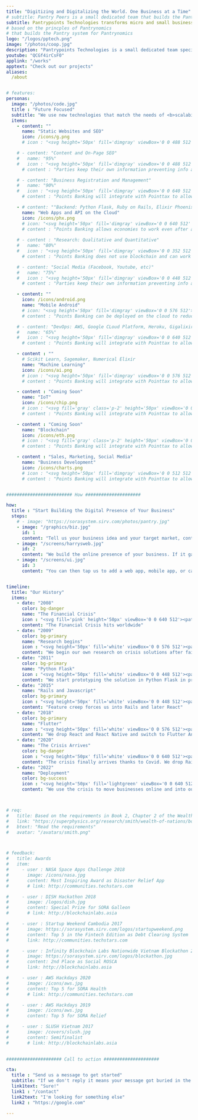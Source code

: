 ```yaml
---
title: "Digitizing and Digitalizing the World. One Business at a Time"
# subtitle: Pantry Peers is a small dedicated team that builds the Pantry system for Pantrynomics
subtitle: Pantrypoints Technologies transforms micro and small businesses into digital-capable ones through websites, apps, machine learning, blockchain, and IoT
# based on the princples of Pantrynomics
# that builds the Pantry system for Pantrynomics
logo: "/logos/pptech.png"
image: "/photos/coop.jpg"
description: "Pantrypoints Technologies is a small dedicated team specializing in transitioning the offline world into the online"
youtube: "QCGf4irCsF0"
applink: "/works"
apptext: "Check out our projects"
aliases:
  /about


# features:
personas:
  image: "/photos/code.jpg" 
  title : "Future Focused"
  subtitle: "We use new technologies that match the needs of <b>scalability</b> (performance), <b>flexibility</b> (no vendor lock-in), and <b>maintainability</b> (low cost). <p>We are not enterprise at all.</p>"
  items:
    - content: ""
      name: "Static Websites and SEO"
      icon: /icons/g.png
      # icon : "<svg height='50px' fill='dimgray' viewBox='0 0 488 512'><path d='M488 261.8C488 403.3 391.1 504 248 504 110.8 504 0 393.2 0 256S110.8 8 248 8c66.8 0 123 24.5 166.3 64.9l-67.5 64.9C258.5 52.6 94.3 116.6 94.3 256c0 86.5 69.1 156.6 153.7 156.6 98.2 0 135-70.4 140.8-106.9H248v-85.3h236.1c2.3 12.7 3.9 24.9 3.9 41.4z'/></svg>"

    # - content: "Content and On-Page SEO"
    #   name: "95%"
    #   icon : "<svg height='50px' fill='dimgray' viewBox='0 0 488 512'><path d='M488 261.8C488 403.3 391.1 504 248 504 110.8 504 0 393.2 0 256S110.8 8 248 8c66.8 0 123 24.5 166.3 64.9l-67.5 64.9C258.5 52.6 94.3 116.6 94.3 256c0 86.5 69.1 156.6 153.7 156.6 98.2 0 135-70.4 140.8-106.9H248v-85.3h236.1c2.3 12.7 3.9 24.9 3.9 41.4z'/></svg>"
      # content : "Parties keep their own information preventing info asymmetry"

    # - content: "Business Registration and Management"
    #   name: "90%"
    #   icon : "<svg height='50px' fill='dimgray' viewBox='0 0 640 512'><path d='M320 384H128V224H64v256c0 17.7 14.3 32 32 32h256c17.7 0 32-14.3 32-32V224h-64v160zm314.6-241.8l-85.3-128c-6-8.9-16-14.2-26.7-14.2H117.4c-10.7 0-20.7 5.3-26.6 14.2l-85.3 128c-14.2 21.3 1 49.8 26.6 49.8H608c25.5 0 40.7-28.5 26.6-49.8zM512 496c0 8.8 7.2 16 16 16h32c8.8 0 16-7.2 16-16V224h-64v272z'/></svg>"
      # content : "Points Banking will integrate with Pointtax to allow payments in kind"

    - # content: ""Backend: Python Flask, Ruby on Rails, Elixir Phoenix, SQL
      name: "Web Apps and API on the Cloud"
      icon: /icons/phx.png
      # icon: "<svg height='50px' fill='dimgray' viewBox='0 0 640 512' height='50px' fill='dimgray'><path d='M212.9 344.3c3.8-.1 22.8-1.4 25.6-2.2-2.4-2.6-43.6-1-68-49.6-4.3-8.6-7.5-17.6-6.4-27.6 2.9-25.5 32.9-30 52-18.5 36 21.6 63.3 91.3 113.7 97.5 37 4.5 84.6-17 108.2-45.4-.6-.1-.8-.2-1-.1-.4.1-.8.2-1.1.3-33.3 12.1-94.3 9.7-134.7-14.8-37.6-22.8-53.1-58.7-51.8-74.6 1.8-21.3 22.9-23.2 35.9-19.6 14.4 3.9 24.4 17.6 38.9 27.4 15.6 10.4 32.9 13.7 51.3 10.3 14.9-2.7 34.4-12.3 36.5-14.5-1.1-.1-1.8-.1-2.5-.2-6.2-.6-12.4-.8-18.5-1.7C279.8 194.5 262.1 47.4 138.5 37.9 94.2 34.5 39.1 46 2.2 72.9c-.8.6-1.5 1.2-2.2 1.8.1.2.1.3.2.5.8 0 1.6-.1 2.4-.2 6.3-1 12.5-.8 18.7.3 23.8 4.3 47.7 23.1 55.9 76.5 5.3 34.3-.7 50.8 8 86.1 19 77.1 91 107.6 127.7 106.4zM75.3 64.9c-.9-1-.9-1.2-1.3-2 12.1-2.6 24.2-4.1 36.6-4.8-1.1 14.7-22.2 21.3-35.3 6.8zm196.9 350.5c-42.8 1.2-92-26.7-123.5-61.4-4.6-5-16.8-20.2-18.6-23.4l.4-.4c6.6 4.1 25.7 18.6 54.8 27 24.2 7 48.1 6.3 71.6-3.3 22.7-9.3 41-.5 43.1 2.9-18.5 3.8-20.1 4.4-24 7.9-5.1 4.4-4.6 11.7 7 17.2 26.2 12.4 63-2.8 97.2 25.4 2.4 2 8.1 7.8 10.1 10.7-.1.2-.3.3-.4.5-4.8-1.5-16.4-7.5-40.2-9.3-24.7-2-46.3 5.3-77.5 6.2zm174.8-252c16.4-5.2 41.3-13.4 66.5-3.3 16.1 6.5 26.2 18.7 32.1 34.6 3.5 9.4 5.1 19.7 5.1 28.7-.2 0-.4 0-.6.1-.2-.4-.4-.9-.5-1.3-5-22-29.9-43.8-67.6-29.9-50.2 18.6-130.4 9.7-176.9-48-.7-.9-2.4-1.7-1.3-3.2.1-.2 2.1.6 3 1.3 18.1 13.4 38.3 21.9 60.3 26.2 30.5 6.1 54.6 2.9 79.9-5.2zm102.7 117.5c-32.4.2-33.8 50.1-103.6 64.4-18.2 3.7-38.7 4.6-44.9 4.2v-.4c2.8-1.5 14.7-2.6 29.7-16.6 7.9-7.3 15.3-15.1 22.8-22.9 19.5-20.2 41.4-42.2 81.9-39 23.1 1.8 29.3 8.2 36.1 12.7.3.2.4.5.7.9-.5 0-.7.1-.9 0-7-2.7-14.3-3.3-21.8-3.3zm-12.3-24.1c-.1.2-.1.4-.2.6-28.9-4.4-48-7.9-68.5 4-17 9.9-31.4 20.5-62 24.4-27.1 3.4-45.1 2.4-66.1-8-.3-.2-.6-.4-1-.6 0-.2.1-.3.1-.5 24.9 3.8 36.4 5.1 55.5-5.8 22.3-12.9 40.1-26.6 71.3-31 29.6-4.1 51.3 2.5 70.9 16.9zM268.6 97.3c-.6-.6-1.1-1.2-2.1-2.3 7.6 0 29.7-1.2 53.4 8.4 19.7 8 32.2 21 50.2 32.9 11.1 7.3 23.4 9.3 36.4 8.1 4.3-.4 8.5-1.2 12.8-1.7.4-.1.9 0 1.5.3-.6.4-1.2.9-1.8 1.2-8.1 4-16.7 6.3-25.6 7.1-26.1 2.6-50.3-3.7-73.4-15.4-19.3-9.9-36.4-22.9-51.4-38.6zM640 335.7c-3.5 3.1-22.7 11.6-42.7 5.3-12.3-3.9-19.5-14.9-31.6-24.1-10-7.6-20.9-7.9-28.1-8.4.6-.8.9-1.2 1.2-1.4 14.8-9.2 30.5-12.2 47.3-6.5 12.5 4.2 19.2 13.5 30.4 24.2 10.8 10.4 21 9.9 23.1 10.5.1-.1.2 0 .4.4zm-212.5 137c2.2 1.2 1.6 1.5 1.5 2-18.5-1.4-33.9-7.6-46.8-22.2-21.8-24.7-41.7-27.9-48.6-29.7.5-.2.8-.4 1.1-.4 13.1.1 26.1.7 38.9 3.9 25.3 6.4 35 25.4 41.6 35.3 3.2 4.8 7.3 8.3 12.3 11.1z'/></svg>"
      # content : "Points Banking allows economies to work even after a total financial collapse"
      
    # - content : "Research: Qualitative and Quantitative"
    #   name: "80%"
    #   icon : "<svg height='50px' fill='dimgray' viewBox='0 0 352 512'><path d='M176 80c-52.94 0-96 43.06-96 96 0 8.84 7.16 16 16 16s16-7.16 16-16c0-35.3 28.72-64 64-64 8.84 0 16-7.16 16-16s-7.16-16-16-16zM96.06 459.17c0 3.15.93 6.22 2.68 8.84l24.51 36.84c2.97 4.46 7.97 7.14 13.32 7.14h78.85c5.36 0 10.36-2.68 13.32-7.14l24.51-36.84c1.74-2.62 2.67-5.7 2.68-8.84l.05-43.18H96.02l.04 43.18zM176 0C73.72 0 0 82.97 0 176c0 44.37 16.45 84.85 43.56 115.78 16.64 18.99 42.74 58.8 52.42 92.16v.06h48v-.12c-.01-4.77-.72-9.51-2.15-14.07-5.59-17.81-22.82-64.77-62.17-109.67-20.54-23.43-31.52-53.15-31.61-84.14-.2-73.64 59.67-128 127.95-128 70.58 0 128 57.42 128 128 0 30.97-11.24 60.85-31.65 84.14-39.11 44.61-56.42 91.47-62.1 109.46a47.507 47.507 0 0 0-2.22 14.3v.1h48v-.05c9.68-33.37 35.78-73.18 52.42-92.16C335.55 260.85 352 220.37 352 176 352 78.8 273.2 0 176 0z'/></svg>"
      # content : "Points Banking does not use blockchain and can work offline, just as the Inca were offline"

    # - content: "Social Media (Facebook, Youtube, etc)"
    #   name: "75%"
    #   icon : "<svg height='50px' fill='dimgray' viewBox='0 0 448 512'><path d='M400 32H48A48 48 0 0 0 0 80v352a48 48 0 0 0 48 48h137.25V327.69h-63V256h63v-54.64c0-62.15 37-96.48 93.67-96.48 27.14 0 55.52 4.84 55.52 4.84v61h-31.27c-30.81 0-40.42 19.12-40.42 38.73V256h68.78l-11 71.69h-57.78V480H400a48 48 0 0 0 48-48V80a48 48 0 0 0-48-48z'/></svg>"
      # content : "Parties keep their own information preventing info asymmetry"

    - content: ""
      icon: /icons/android.png    
      name: "Mobile Android"
      # icon: "<svg height='50px' fill='dimgray' viewBox='0 0 576 512'><path d='M420.55,301.93a24,24,0,1,1,24-24,24,24,0,0,1-24,24m-265.1,0a24,24,0,1,1,24-24,24,24,0,0,1-24,24m273.7-144.48,47.94-83a10,10,0,1,0-17.27-10h0l-48.54,84.07a301.25,301.25,0,0,0-246.56,0L116.18,64.45a10,10,0,1,0-17.27,10h0l47.94,83C64.53,202.22,8.24,285.55,0,384H576c-8.24-98.45-64.54-181.78-146.85-226.55'/></svg>"
      # content : "Points Banking can be deployed on the cloud to reduce costs"

    # - content: "DevOps: AWS, Google CLoud Platform, Heroku, Gigalixir, Digital Ocean, Vultr"
    #   name: "65%"
    #   icon : "<svg height='50px' fill='dimgray' viewBox='0 0 640 512'><path d='M180.41 203.01c-.72 22.65 10.6 32.68 10.88 39.05a8.164 8.164 0 0 1-4.1 6.27l-12.8 8.96a10.66 10.66 0 0 1-5.63 1.92c-.43-.02-8.19 1.83-20.48-25.61a78.608 78.608 0 0 1-62.61 29.45c-16.28.89-60.4-9.24-58.13-56.21-1.59-38.28 34.06-62.06 70.93-60.05 7.1.02 21.6.37 46.99 6.27v-15.62c2.69-26.46-14.7-46.99-44.81-43.91-2.4.01-19.4-.5-45.84 10.11-7.36 3.38-8.3 2.82-10.75 2.82-7.41 0-4.36-21.48-2.94-24.2 5.21-6.4 35.86-18.35 65.94-18.18a76.857 76.857 0 0 1 55.69 17.28 70.285 70.285 0 0 1 17.67 52.36l-.01 69.29zM93.99 235.4c32.43-.47 46.16-19.97 49.29-30.47 2.46-10.05 2.05-16.41 2.05-27.4-9.67-2.32-23.59-4.85-39.56-4.87-15.15-1.14-42.82 5.63-41.74 32.26-1.24 16.79 11.12 31.4 29.96 30.48zm170.92 23.05c-7.86.72-11.52-4.86-12.68-10.37l-49.8-164.65c-.97-2.78-1.61-5.65-1.92-8.58a4.61 4.61 0 0 1 3.86-5.25c.24-.04-2.13 0 22.25 0 8.78-.88 11.64 6.03 12.55 10.37l35.72 140.83 33.16-140.83c.53-3.22 2.94-11.07 12.8-10.24h17.16c2.17-.18 11.11-.5 12.68 10.37l33.42 142.63L420.98 80.1c.48-2.18 2.72-11.37 12.68-10.37h19.72c.85-.13 6.15-.81 5.25 8.58-.43 1.85 3.41-10.66-52.75 169.9-1.15 5.51-4.82 11.09-12.68 10.37h-18.69c-10.94 1.15-12.51-9.66-12.68-10.75L328.67 110.7l-32.78 136.99c-.16 1.09-1.73 11.9-12.68 10.75h-18.3zm273.48 5.63c-5.88.01-33.92-.3-57.36-12.29a12.802 12.802 0 0 1-7.81-11.91v-10.75c0-8.45 6.2-6.9 8.83-5.89 10.04 4.06 16.48 7.14 28.81 9.6 36.65 7.53 52.77-2.3 56.72-4.48 13.15-7.81 14.19-25.68 5.25-34.95-10.48-8.79-15.48-9.12-53.13-21-4.64-1.29-43.7-13.61-43.79-52.36-.61-28.24 25.05-56.18 69.52-55.95 12.67-.01 46.43 4.13 55.57 15.62 1.35 2.09 2.02 4.55 1.92 7.04v10.11c0 4.44-1.62 6.66-4.87 6.66-7.71-.86-21.39-11.17-49.16-10.75-6.89-.36-39.89.91-38.41 24.97-.43 18.96 26.61 26.07 29.7 26.89 36.46 10.97 48.65 12.79 63.12 29.58 17.14 22.25 7.9 48.3 4.35 55.44-19.08 37.49-68.42 34.44-69.26 34.42zm40.2 104.86c-70.03 51.72-171.69 79.25-258.49 79.25A469.127 469.127 0 0 1 2.83 327.46c-6.53-5.89-.77-13.96 7.17-9.47a637.37 637.37 0 0 0 316.88 84.12 630.22 630.22 0 0 0 241.59-49.55c11.78-5 21.77 7.8 10.12 16.38zm29.19-33.29c-8.96-11.52-59.28-5.38-81.81-2.69-6.79.77-7.94-5.12-1.79-9.47 40.07-28.17 105.88-20.1 113.44-10.63 7.55 9.47-2.05 75.41-39.56 106.91-5.76 4.87-11.27 2.3-8.71-4.1 8.44-21.25 27.39-68.49 18.43-80.02z'/></svg>"
      # content : "Points Banking will integrate with Pointtax to allow payments in kind"

    - content : ""
      # Scikit Learn, Sagemaker, Numerical Elixir
      name: "Machine Learning"
      icon: /icons/ai.png
      # icon : "<svg height='50px' fill='dimgray' viewBox='0 0 576 512'><path d='M208 0c-29.9 0-54.7 20.5-61.8 48.2-.8 0-1.4-.2-2.2-.2-35.3 0-64 28.7-64 64 0 4.8.6 9.5 1.7 14C52.5 138 32 166.6 32 200c0 12.6 3.2 24.3 8.3 34.9C16.3 248.7 0 274.3 0 304c0 33.3 20.4 61.9 49.4 73.9-.9 4.6-1.4 9.3-1.4 14.1 0 39.8 32.2 72 72 72 4.1 0 8.1-.5 12-1.2 9.6 28.5 36.2 49.2 68 49.2 39.8 0 72-32.2 72-72V64c0-35.3-28.7-64-64-64zm368 304c0-29.7-16.3-55.3-40.3-69.1 5.2-10.6 8.3-22.3 8.3-34.9 0-33.4-20.5-62-49.7-74 1-4.5 1.7-9.2 1.7-14 0-35.3-28.7-64-64-64-.8 0-1.5.2-2.2.2C422.7 20.5 397.9 0 368 0c-35.3 0-64 28.6-64 64v376c0 39.8 32.2 72 72 72 31.8 0 58.4-20.7 68-49.2 3.9.7 7.9 1.2 12 1.2 39.8 0 72-32.2 72-72 0-4.8-.5-9.5-1.4-14.1 29-12 49.4-40.6 49.4-73.9z'/></svg>"
      # content : "Points Banking will integrate with Pointtax to allow payments in kind"

    - content : "Coming Soon"
      name: "IoT"
      icon: /icons/chip.png
      # icon : "<svg fill='gray' class='p-2' height='50px' viewBox='0 0 407 512'><path d='M372 232.5l-3.7-6.5c.1-46.4-21.4-65.3-46.5-79.7 7.6-2 15.4-3.6 17.6-13.2 13.1-3.3 15.8-9.4 17.1-15.8 3.4-2.3 14.8-8.7 13.6-19.7 6.4-4.4 10-10.1 8.1-18.1 6.9-7.5 8.7-13.7 5.8-19.4 8.3-10.3 4.6-15.6 1.1-20.9 6.2-11.2.7-23.2-16.6-21.2-6.9-10.1-21.9-7.8-24.2-7.8-2.6-3.2-6-6-16.5-4.7-6.8-6.1-14.4-5-22.3-2.1-9.3-7.3-15.5-1.4-22.6.8C271.6.6 269 5.5 263.5 7.6c-12.3-2.6-16.1 3-22 8.9l-6.9-.1c-18.6 10.8-27.8 32.8-31.1 44.1-3.3-11.3-12.5-33.3-31.1-44.1l-6.9.1c-5.9-5.9-9.7-11.5-22-8.9-5.6-2-8.1-7-19.4-3.4-4.6-1.4-8.9-4.4-13.9-4.3-2.6.1-5.5 1-8.7 3.5-7.9-3-15.5-4-22.3 2.1-10.5-1.3-14 1.4-16.5 4.7-2.3 0-17.3-2.3-24.2 7.8C21.2 16 15.8 28 22 39.2c-3.5 5.4-7.2 10.7 1.1 20.9-2.9 5.7-1.1 11.9 5.8 19.4-1.8 8 1.8 13.7 8.1 18.1-1.2 11 10.2 17.4 13.6 19.7 1.3 6.4 4 12.4 17.1 15.8 2.2 9.5 10 11.2 17.6 13.2-25.1 14.4-46.6 33.3-46.5 79.7l-3.7 6.5c-28.8 17.2-54.7 72.7-14.2 117.7 2.6 14.1 7.1 24.2 11 35.4 5.9 45.2 44.5 66.3 54.6 68.8 14.9 11.2 30.8 21.8 52.2 29.2C159 504.2 181 512 203 512h1c22.1 0 44-7.8 64.2-28.4 21.5-7.4 37.3-18 52.2-29.2 10.2-2.5 48.7-23.6 54.6-68.8 3.9-11.2 8.4-21.3 11-35.4 40.6-45.1 14.7-100.5-14-117.7zm-22.2-8c-1.5 18.7-98.9-65.1-82.1-67.9 45.7-7.5 83.6 19.2 82.1 67.9zm-43 93.1c-24.5 15.8-59.8 5.6-78.8-22.8s-14.6-64.2 9.9-80c24.5-15.8 59.8-5.6 78.8 22.8s14.6 64.2-9.9 80zM238.9 29.3c.8 4.2 1.8 6.8 2.9 7.6 5.4-5.8 9.8-11.7 16.8-17.3 0 3.3-1.7 6.8 2.5 9.4 3.7-5 8.8-9.5 15.5-13.3-3.2 5.6-.6 7.3 1.2 9.6 5.1-4.4 10-8.8 19.4-12.3-2.6 3.1-6.2 6.2-2.4 9.8 5.3-3.3 10.6-6.6 23.1-8.9-2.8 3.1-8.7 6.3-5.1 9.4 6.6-2.5 14-4.4 22.1-5.4-3.9 3.2-7.1 6.3-3.9 8.8 7.1-2.2 16.9-5.1 26.4-2.6l-6 6.1c-.7.8 14.1.6 23.9.8-3.6 5-7.2 9.7-9.3 18.2 1 1 5.8.4 10.4 0-4.7 9.9-12.8 12.3-14.7 16.6 2.9 2.2 6.8 1.6 11.2.1-3.4 6.9-10.4 11.7-16 17.3 1.4 1 3.9 1.6 9.7.9-5.2 5.5-11.4 10.5-18.8 15 1.3 1.5 5.8 1.5 10 1.6-6.7 6.5-15.3 9.9-23.4 14.2 4 2.7 6.9 2.1 10 2.1-5.7 4.7-15.4 7.1-24.4 10 1.7 2.7 3.4 3.4 7.1 4.1-9.5 5.3-23.2 2.9-27 5.6.9 2.7 3.6 4.4 6.7 5.8-15.4.9-57.3-.6-65.4-32.3 15.7-17.3 44.4-37.5 93.7-62.6-38.4 12.8-73 30-102 53.5-34.3-15.9-10.8-55.9 5.8-71.8zm-34.4 114.6c24.2-.3 54.1 17.8 54 34.7-.1 15-21 27.1-53.8 26.9-32.1-.4-53.7-15.2-53.6-29.8 0-11.9 26.2-32.5 53.4-31.8zm-123-12.8c3.7-.7 5.4-1.5 7.1-4.1-9-2.8-18.7-5.3-24.4-10 3.1 0 6 .7 10-2.1-8.1-4.3-16.7-7.7-23.4-14.2 4.2-.1 8.7 0 10-1.6-7.4-4.5-13.6-9.5-18.8-15 5.8.7 8.3.1 9.7-.9-5.6-5.6-12.7-10.4-16-17.3 4.3 1.5 8.3 2 11.2-.1-1.9-4.2-10-6.7-14.7-16.6 4.6.4 9.4 1 10.4 0-2.1-8.5-5.8-13.3-9.3-18.2 9.8-.1 24.6 0 23.9-.8l-6-6.1c9.5-2.5 19.3.4 26.4 2.6 3.2-2.5-.1-5.6-3.9-8.8 8.1 1.1 15.4 2.9 22.1 5.4 3.5-3.1-2.3-6.3-5.1-9.4 12.5 2.3 17.8 5.6 23.1 8.9 3.8-3.6.2-6.7-2.4-9.8 9.4 3.4 14.3 7.9 19.4 12.3 1.7-2.3 4.4-4 1.2-9.6 6.7 3.8 11.8 8.3 15.5 13.3 4.1-2.6 2.5-6.2 2.5-9.4 7 5.6 11.4 11.5 16.8 17.3 1.1-.8 2-3.4 2.9-7.6 16.6 15.9 40.1 55.9 6 71.8-29-23.5-63.6-40.7-102-53.5 49.3 25 78 45.3 93.7 62.6-8 31.8-50 33.2-65.4 32.3 3.1-1.4 5.8-3.2 6.7-5.8-4-2.8-17.6-.4-27.2-5.6zm60.1 24.1c16.8 2.8-80.6 86.5-82.1 67.9-1.5-48.7 36.5-75.5 82.1-67.9zM38.2 342c-23.7-18.8-31.3-73.7 12.6-98.3 26.5-7 9 107.8-12.6 98.3zm91 98.2c-13.3 7.9-45.8 4.7-68.8-27.9-15.5-27.4-13.5-55.2-2.6-63.4 16.3-9.8 41.5 3.4 60.9 25.6 16.9 20 24.6 55.3 10.5 65.7zm-26.4-119.7c-24.5-15.8-28.9-51.6-9.9-80s54.3-38.6 78.8-22.8 28.9 51.6 9.9 80c-19.1 28.4-54.4 38.6-78.8 22.8zM205 496c-29.4 1.2-58.2-23.7-57.8-32.3-.4-12.7 35.8-22.6 59.3-22 23.7-1 55.6 7.5 55.7 18.9.5 11-28.8 35.9-57.2 35.4zm58.9-124.9c.2 29.7-26.2 53.8-58.8 54-32.6.2-59.2-23.8-59.4-53.4v-.6c-.2-29.7 26.2-53.8 58.8-54 32.6-.2 59.2 23.8 59.4 53.4v.6zm82.2 42.7c-25.3 34.6-59.6 35.9-72.3 26.3-13.3-12.4-3.2-50.9 15.1-72 20.9-23.3 43.3-38.5 58.9-26.6 10.5 10.3 16.7 49.1-1.7 72.3zm22.9-73.2c-21.5 9.4-39-105.3-12.6-98.3 43.9 24.7 36.3 79.6 12.6 98.3z'/></svg>"
      # content : "Points Banking will integrate with Pointtax to allow payments in kind"

    - content : "Coming Soon"
      name: "Blockchain"
      icon: /icons/eth.png
      # icon : "<svg fill='gray' class='p-2' height='50px' viewBox='0 0 320 512'><path d='M311.9 260.8L160 353.6 8 260.8 160 0l151.9 260.8zM160 383.4L8 290.6 160 512l152-221.4-152 92.8z'/></svg>"
      # content : "Points Banking will integrate with Pointtax to allow payments in kind"

    - content : "Sales, Marketing, Social Media"
      name: "Business Development"
      icon: /icons/charts.png
      # icon : "<svg height='50px' fill='dimgray' viewBox='0 0 512 512'><path d='M496 384H64V80c0-8.84-7.16-16-16-16H16C7.16 64 0 71.16 0 80v336c0 17.67 14.33 32 32 32h464c8.84 0 16-7.16 16-16v-32c0-8.84-7.16-16-16-16zM464 96H345.94c-21.38 0-32.09 25.85-16.97 40.97l32.4 32.4L288 242.75l-73.37-73.37c-12.5-12.5-32.76-12.5-45.25 0l-68.69 68.69c-6.25 6.25-6.25 16.38 0 22.63l22.62 22.62c6.25 6.25 16.38 6.25 22.63 0L192 237.25l73.37 73.37c12.5 12.5 32.76 12.5 45.25 0l96-96 32.4 32.4c15.12 15.12 40.97 4.41 40.97-16.97V112c.01-8.84-7.15-16-15.99-16z'/></svg>"
      # content : "Points Banking will integrate with Pointtax to allow payments in kind"


######################### How #####################

how:
  title : "Start Building the Digital Presence of Your Business"  
  steps:
    # - image: "https://sorasystem.sirv.com/photos/pantry.jpg"
    - image: "/graphics/biz.jpg"
      id: 1
      content: "Tell us your business idea and your target market, content, etc"  
    - image: "/screens/harrysweb.jpg"
      id: 2
      content: "We build the online presence of your business. If it gains traction within a year, then we hand it over to your control. If it fails, then we either pivot or abandon it just like a startup. In this way, your startup costs will be much lower"
    - image: "/screens/ui.jpg"
      id: 3
      content: "You can then tap us to add a web app, mobile app, or cashless payment in the future, or even try our 'trisactions' system (this last possibility is our <a href='/docs/supereconomics/economy-as-a-service/'>ultimate goal</a>)"


timeline:
  title: "Our History"
  items:
    - date: "2008"
      color: bg-danger
      name: "The Financial Crisis"
      icon : "<svg fill='pink' height='50px' viewBox='0 0 640 512'><path d='M621.16 54.46C582.37 38.19 543.55 32 504.75 32c-123.17-.01-246.33 62.34-369.5 62.34-30.89 0-61.76-3.92-92.65-13.72-3.47-1.1-6.95-1.62-10.35-1.62C15.04 79 0 92.32 0 110.81v317.26c0 12.63 7.23 24.6 18.84 29.46C57.63 473.81 96.45 480 135.25 480c123.17 0 246.34-62.35 369.51-62.35 30.89 0 61.76 3.92 92.65 13.72 3.47 1.1 6.95 1.62 10.35 1.62 17.21 0 32.25-13.32 32.25-31.81V83.93c-.01-12.64-7.24-24.6-18.85-29.47zM48 132.22c20.12 5.04 41.12 7.57 62.72 8.93C104.84 170.54 79 192.69 48 192.69v-60.47zm0 285v-47.78c34.37 0 62.18 27.27 63.71 61.4-22.53-1.81-43.59-6.31-63.71-13.62zM320 352c-44.19 0-80-42.99-80-96 0-53.02 35.82-96 80-96s80 42.98 80 96c0 53.03-35.83 96-80 96zm272 27.78c-17.52-4.39-35.71-6.85-54.32-8.44 5.87-26.08 27.5-45.88 54.32-49.28v57.72zm0-236.11c-30.89-3.91-54.86-29.7-55.81-61.55 19.54 2.17 38.09 6.23 55.81 12.66v48.89z'/></svg>"
      content: "The Financial Crisis hits worldwide"
    - date: "2009"
      color: bg-primary 
      name: "Research begins"
      icon : "<svg height='50px' fill='white' viewBox='0 0 576 512'><path d='M574.1 280.37L528.75 98.66c-5.91-23.7-21.59-44.05-43-55.81-21.44-11.73-46.97-14.11-70.19-6.33l-15.25 5.08c-8.39 2.79-12.92 11.86-10.12 20.24l5.06 15.18c2.79 8.38 11.85 12.91 20.23 10.12l13.18-4.39c10.87-3.62 23-3.57 33.16 1.73 10.29 5.37 17.57 14.56 20.37 25.82l38.46 153.82c-22.19-6.81-49.79-12.46-81.2-12.46-34.77 0-73.98 7.02-114.85 26.74h-73.18c-40.87-19.74-80.08-26.75-114.86-26.75-31.42 0-59.02 5.65-81.21 12.46l38.46-153.83c2.79-11.25 10.09-20.45 20.38-25.81 10.16-5.3 22.28-5.35 33.15-1.73l13.17 4.39c8.38 2.79 17.44-1.74 20.23-10.12l5.06-15.18c2.8-8.38-1.73-17.45-10.12-20.24l-15.25-5.08c-23.22-7.78-48.75-5.41-70.19 6.33-21.41 11.77-37.09 32.11-43 55.8L1.9 280.37A64.218 64.218 0 0 0 0 295.86v70.25C0 429.01 51.58 480 115.2 480h37.12c60.28 0 110.37-45.94 114.88-105.37l2.93-38.63h35.75l2.93 38.63C313.31 434.06 363.4 480 423.68 480h37.12c63.62 0 115.2-50.99 115.2-113.88v-70.25c0-5.23-.64-10.43-1.9-15.5zm-370.72 89.42c-1.97 25.91-24.4 46.21-51.06 46.21H115.2C86.97 416 64 393.62 64 366.11v-37.54c18.12-6.49 43.42-12.92 72.58-12.92 23.86 0 47.26 4.33 69.93 12.92l-3.13 41.22zM512 366.12c0 27.51-22.97 49.88-51.2 49.88h-37.12c-26.67 0-49.1-20.3-51.06-46.21l-3.13-41.22c22.67-8.59 46.08-12.92 69.95-12.92 29.12 0 54.43 6.44 72.55 12.93v37.54z'/></svg>"      
      content: "We begin our own research on crisis solutions after failing to get research support"
    - date: "2011"
      color: bg-primary
      name: "Python Flask"
      icon : "<svg height='50px' fill='white' viewBox='0 0 448 512'><path d='M439.8 200.5c-7.7-30.9-22.3-54.2-53.4-54.2h-40.1v47.4c0 36.8-31.2 67.8-66.8 67.8H172.7c-29.2 0-53.4 25-53.4 54.3v101.8c0 29 25.2 46 53.4 54.3 33.8 9.9 66.3 11.7 106.8 0 26.9-7.8 53.4-23.5 53.4-54.3v-40.7H226.2v-13.6h160.2c31.1 0 42.6-21.7 53.4-54.2 11.2-33.5 10.7-65.7 0-108.6zM286.2 404c11.1 0 20.1 9.1 20.1 20.3 0 11.3-9 20.4-20.1 20.4-11 0-20.1-9.2-20.1-20.4.1-11.3 9.1-20.3 20.1-20.3zM167.8 248.1h106.8c29.7 0 53.4-24.5 53.4-54.3V91.9c0-29-24.4-50.7-53.4-55.6-35.8-5.9-74.7-5.6-106.8.1-45.2 8-53.4 24.7-53.4 55.6v40.7h106.9v13.6h-147c-31.1 0-58.3 18.7-66.8 54.2-9.8 40.7-10.2 66.1 0 108.6 7.6 31.6 25.7 54.2 56.8 54.2H101v-48.8c0-35.3 30.5-66.4 66.8-66.4zm-6.7-142.6c-11.1 0-20.1-9.1-20.1-20.3.1-11.3 9-20.4 20.1-20.4 11 0 20.1 9.2 20.1 20.4s-9 20.3-20.1 20.3z'/></svg>"      
      content: "We start prototyping the solution in Python Flask in preparation for a 2019 Stagflation Crisis"
    - date: "2015"
      name: "Rails and Javascript"
      color: bg-primary      
      icon : "<svg height='50px' fill='white' viewBox='0 0 448 512'><path d='M0 32v448h448V32H0zm243.8 349.4c0 43.6-25.6 63.5-62.9 63.5-33.7 0-53.2-17.4-63.2-38.5l34.3-20.7c6.6 11.7 12.6 21.6 27.1 21.6 13.8 0 22.6-5.4 22.6-26.5V237.7h42.1v143.7zm99.6 63.5c-39.1 0-64.4-18.6-76.7-43l34.3-19.8c9 14.7 20.8 25.6 41.5 25.6 17.4 0 28.6-8.7 28.6-20.8 0-14.4-11.4-19.5-30.7-28l-10.5-4.5c-30.4-12.9-50.5-29.2-50.5-63.5 0-31.6 24.1-55.6 61.6-55.6 26.8 0 46 9.3 59.8 33.7L368 290c-7.2-12.9-15-18-27.1-18-12.3 0-20.1 7.8-20.1 18 0 12.6 7.8 17.7 25.9 25.6l10.5 4.5c35.8 15.3 55.9 31 55.9 66.2 0 37.8-29.8 58.6-69.7 58.6z'/></svg>"      
      content: "Feature creep forces us into Rails and later React"
    - date: "2018"
      color: bg-primary
      name: "Flutter"
      icon : "<svg height='50px' fill='white' viewBox='0 0 576 512'><path d='M420.55,301.93a24,24,0,1,1,24-24,24,24,0,0,1-24,24m-265.1,0a24,24,0,1,1,24-24,24,24,0,0,1-24,24m273.7-144.48,47.94-83a10,10,0,1,0-17.27-10h0l-48.54,84.07a301.25,301.25,0,0,0-246.56,0L116.18,64.45a10,10,0,1,0-17.27,10h0l47.94,83C64.53,202.22,8.24,285.55,0,384H576c-8.24-98.45-64.54-181.78-146.85-226.55'/></svg>"      
      content: "We drop React and React Native and switch to Flutter Android without iOS to reduce costs. Our first app is a barter platform for students with language exchange as the main category."
    - date: "2020"
      name: "The Crisis Arrives"
      color: bg-danger     
      icon : "<svg height='50px' fill='white' viewBox='0 0 640 512'><path d='M272.35,226.4A17.71,17.71,0,0,0,281.46,203l-4-9.08a121.29,121.29,0,0,1,12.36-3.08A83.34,83.34,0,0,0,323.57,177l10,9a17.76,17.76,0,1,0,23.92-26.27l-9.72-8.76a83.12,83.12,0,0,0,11.65-48.18l11.85-3.51a17.73,17.73,0,1,0-10.15-34l-11.34,3.36a84,84,0,0,0-36.38-35.57l2.84-10.85a17.8,17.8,0,0,0-34.47-8.93l-2.82,10.78a83.25,83.25,0,0,0-16.74,1.1C250.83,27,240,30.22,229.1,33.39l-3.38-9.46a17.8,17.8,0,0,0-33.56,11.89l3.49,9.8a286.74,286.74,0,0,0-43.94,23.57l-6.32-8.43a17.9,17.9,0,0,0-24.94-3.6A17.69,17.69,0,0,0,116.84,82l6.45,8.61a286.59,286.59,0,0,0-34.95,35.33l-8.82-6.42a17.84,17.84,0,0,0-24.89,3.86,17.66,17.66,0,0,0,3.88,24.77l8.88,6.47a286.6,286.6,0,0,0-23,43.91l-10.48-3.59a17.73,17.73,0,1,0-11.59,33.52L32.67,232c-2.79,10-5.79,19.84-7.52,30.22a83.16,83.16,0,0,0-.82,19l-11.58,3.43a17.73,17.73,0,1,0,10.13,34l11.27-3.33a83.51,83.51,0,0,0,36.39,35.43l-2.88,11.06a17.81,17.81,0,0,0,34.48,8.92l2.87-11c1,0,2.07.26,3.1.26a83.39,83.39,0,0,0,45.65-13.88l8.59,8.8a17.77,17.77,0,0,0,25.56-24.7l-9.14-9.37a83.41,83.41,0,0,0,12.08-31.05,119.08,119.08,0,0,1,3.87-15.53l9,4.22a17.74,17.74,0,1,0,15.15-32.09l-8.8-4.11c.67-1,1.2-2.08,1.9-3.05a119.89,119.89,0,0,1,7.87-9.41,121.73,121.73,0,0,1,11.65-11.4,119.49,119.49,0,0,1,9.94-7.82c1.12-.77,2.32-1.42,3.47-2.15l3.92,8.85a17.86,17.86,0,0,0,16.32,10.58A18.14,18.14,0,0,0,272.35,226.4ZM128,256a32,32,0,1,1,32-32A32,32,0,0,1,128,256Zm80-96a16,16,0,1,1,16-16A16,16,0,0,1,208,160Zm431.26,45.3a17.79,17.79,0,0,0-17.06-12.69,17.55,17.55,0,0,0-5.08.74l-11.27,3.33a83.61,83.61,0,0,0-36.39-35.43l2.88-11.06a17.81,17.81,0,0,0-34.48-8.91l-2.87,11c-1,0-2.07-.26-3.1-.26a83.32,83.32,0,0,0-45.65,13.89l-8.59-8.81a17.77,17.77,0,0,0-25.56,24.7l9.14,9.37a83.28,83.28,0,0,0-12.08,31.06,119.34,119.34,0,0,1-3.87,15.52l-9-4.22a17.74,17.74,0,1,0-15.15,32.09l8.8,4.11c-.67,1-1.2,2.08-1.89,3.05a117.71,117.71,0,0,1-7.94,9.47,119,119,0,0,1-11.57,11.33,121.59,121.59,0,0,1-10,7.83c-1.12.77-2.32,1.42-3.47,2.15l-3.92-8.85a17.86,17.86,0,0,0-16.32-10.58,18.14,18.14,0,0,0-7.18,1.5A17.71,17.71,0,0,0,358.54,309l4,9.08a118.71,118.71,0,0,1-12.36,3.08,83.34,83.34,0,0,0-33.77,13.9l-10-9a17.77,17.77,0,1,0-23.92,26.28l9.72,8.75a83.12,83.12,0,0,0-11.65,48.18l-11.86,3.51a17.73,17.73,0,1,0,10.16,34l11.34-3.36A84,84,0,0,0,326.61,479l-2.84,10.85a17.8,17.8,0,0,0,34.47,8.93L361.06,488a83.3,83.3,0,0,0,16.74-1.1c11.37-1.89,22.24-5.07,33.1-8.24l3.38,9.46a17.8,17.8,0,0,0,33.56-11.89l-3.49-9.79a287.66,287.66,0,0,0,43.94-23.58l6.32,8.43a17.88,17.88,0,0,0,24.93,3.6A17.67,17.67,0,0,0,523.16,430l-6.45-8.61a287.37,287.37,0,0,0,34.95-35.34l8.82,6.42a17.76,17.76,0,1,0,21-28.63l-8.88-6.46a287.17,287.17,0,0,0,23-43.92l10.48,3.59a17.73,17.73,0,1,0,11.59-33.52L607.33,280c2.79-10,5.79-19.84,7.52-30.21a83.27,83.27,0,0,0,.82-19.05l11.58-3.43A17.7,17.7,0,0,0,639.26,205.3ZM416,416a32,32,0,1,1,32-32A32,32,0,0,1,416,416Z'/></svg>"      
      content: "The crisis finally arrives thanks to Covid. We drop Rails and switch to Phoenix to further reduce costs"
    - date: "2022"
      name: "Deployment"
      color: bg-success
      icon : "<svg height='50px' fill='lightgreen' viewBox='0 0 640 512'><path d='M488 192H336v56c0 39.7-32.3 72-72 72s-72-32.3-72-72V126.4l-64.9 39C107.8 176.9 96 197.8 96 220.2v47.3l-80 46.2C.7 322.5-4.6 342.1 4.3 357.4l80 138.6c8.8 15.3 28.4 20.5 43.7 11.7L231.4 448H368c35.3 0 64-28.7 64-64h16c17.7 0 32-14.3 32-32v-64h8c13.3 0 24-10.7 24-24v-48c0-13.3-10.7-24-24-24zm147.7-37.4L555.7 16C546.9.7 527.3-4.5 512 4.3L408.6 64H306.4c-12 0-23.7 3.4-33.9 9.7L239 94.6c-9.4 5.8-15 16.1-15 27.1V248c0 22.1 17.9 40 40 40s40-17.9 40-40v-88h184c30.9 0 56 25.1 56 56v28.5l80-46.2c15.3-8.9 20.5-28.4 11.7-43.7z'/></svg>"      
      content: "We use the crisis to move businesses online and into our trisactions system to prove that our system can alleviate the crisis that it was designed for. We successfully test barter-credits (bardits) for food to address food inflation"



# req:
#   title: Based on the requirements in Book 2, Chapter 2 of the Wealth of Nations
#   link: "https://superphysics.org/research/smith/wealth-of-nations/book-2/chapter-3c"
#   btext: "Read the requirements"
#   avatar: "/avatars/smith.png"



# feedback:
#   title: Awards
#   item:
#     - user : NASA Space Apps Challenge 2018
#       image: /icons/nasa.jpg
#       content: Most Inspiring Award as Disaster Relief App
#       # link: http://communities.techstars.com

#     - user : DISH Hackathon 2018
#       image: /logos/dish.jpg
#       content: Special Prize for SORA Galleon
#       # link: http://blockchainlabs.asia

#     - user : Startup Weekend Cambodia 2017
#       image: https://sorasystem.sirv.com/logos/startupweekend.png
#       content: Top 5 in the Fintech Edition as Debt Clearing System
#       link: http://communities.techstars.com

#     - user : Infinity Blockchain Labs Nationwide Vietnam Blockathon 2017
#       image: https://sorasystem.sirv.com/logos/blockathon.jpg
#       content: 2nd Place as Social ROSCA
#       link: http://blockchainlabs.asia

#     - user : AWS Hackdays 2020
#       image: /icons/aws.jpg
#       content: Top 5 for SORA Health
#       # link: http://communities.techstars.com

#     - user : AWS Hackdays 2019
#       image: /icons/aws.jpg
#       content: Top 5 for SORA Relief

#     - user : SLUSH Vietnam 2017
#       image: /covers/slush.jpg
#       content: Semifinalist
#       # link: http://blockchainlabs.asia
                

##################### Call to action #####################

cta:
  title : "Send us a message to get started"
  subtitle: "If we don't reply it means your message got buried in the spam, so please send it again or multiple times"
  link1text: "Sure!"
  link1 : "/contact"
  link2text: "I'm looking for something else"
  link2 : "https://google.com"

---
```

